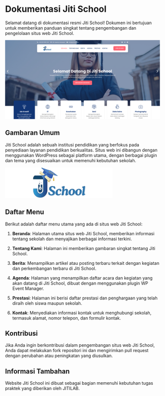 # Dokumentasi Jiti School

Selamat datang di dokumentasi resmi Jiti School! Dokumen ini bertujuan untuk memberikan panduan singkat tentang pengembangan dan pengelolaan situs web Jiti School.

![Home Jiti School](https://github.com/anjasopo/jschool/blob/main/JITI%20School.png)

## Gambaran Umum

Jiti School adalah sebuah institusi pendidikan yang berfokus pada penyediaan layanan pendidikan berkualitas. Situs web ini dibangun dengan menggunakan WordPress sebagai platform utama, dengan berbagai plugin dan tema yang disesuaikan untuk memenuhi kebutuhan sekolah.

![Logo Jiti School](https://github.com/anjasopo/jschool/blob/main/wp-content/uploads/2024/05/Logo-JSchool.png)

## Daftar Menu

Berikut adalah daftar menu utama yang ada di situs web Jiti School:

1. **Beranda**: Halaman utama situs web Jiti School, memberikan informasi tentang sekolah dan menyajikan berbagai informasi terkini.
   
2. **Tentang Kami**: Halaman ini memberikan gambaran singkat tentang Jiti School.
   
3. **Berita**: Menampilkan artikel atau posting terbaru terkait dengan kegiatan dan perkembangan terbaru di Jiti School.
   
4. **Agenda**: Halaman yang menampilkan daftar acara dan kegiatan yang akan datang di Jiti School, dibuat dengan menggunakan plugin WP Event Manager.
   
5. **Prestasi**: Halaman ini berisi daftar prestasi dan penghargaan yang telah diraih oleh siswa maupun sekolah.
   
6. **Kontak**: Menyediakan informasi kontak untuk menghubungi sekolah, termasuk alamat, nomor telepon, dan formulir kontak.

## Kontribusi

Jika Anda ingin berkontribusi dalam pengembangan situs web Jiti School, Anda dapat melakukan fork repositori ini dan mengirimkan pull request dengan perubahan atau peningkatan yang diusulkan.

## Informasi Tambahan

Website Jiti School ini dibuat sebagai bagian memenuhi kebutuhan tugas praktek yang diberikan oleh JITILAB.
